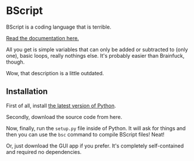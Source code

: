 # BScript

BScript is a coding language that is terrible.

[Read the documentation here.](https://brainy0789.github.io/BScript/basics.html)

All you get is simple variables that can only be added or subtracted to (only one), basic loops, really nothings else. It's probably easier than Brainfuck, though. 

Wow, that description is a little outdated.

## Installation

First of all, install [the latest version of Python](https://www.python.org/downloads/).


Secondly, download the source code from here.

Now, finally, run the `setup.py` file inside of Python. It will ask for things and then you can use the `bsc` command to compile BScript files! Neat!

Or, just download the GUI app if you prefer. It's completely self-contained and required no dependencies.